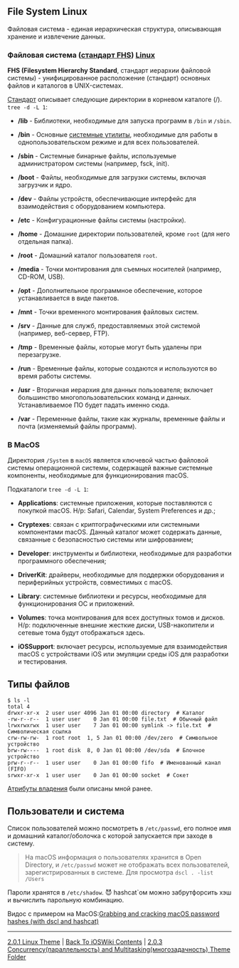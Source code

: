## File System Linux

Файловая система - единая иерархическая структура, описывающая хранение и извлечение данных.

### Файловая система ([стандарт FHS](https://refspecs.linuxfoundation.org/fhs.shtml)) [Linux](./2.0.1%20Linux.md)

**FHS (Filesystem Hierarchy Standard**, стандарт иерархии файловой системы) - унифицированное расположение (стандарт) основных файлов и каталогов в UNIX-системах.

[Стандарт](https://refspecs.linuxfoundation.org/fhs.shtml) описывает следующие директории в корневом каталоге (/). `tree -d -L 1`:

* **/lib** - Библиотеки, необходимые для запуска программ в `/bin` и `/sbin`.
* **/bin** - Основные [системные утилиты](/1%20Common/1.3%20Terminal/1.3.3%20CLI/), необходимые для работы в однопользовательском режиме и для всех пользователей.
* **/sbin** - Системные бинарные файлы, используемые администратором системы (например, fsck, init).


* **/boot** - Файлы, необходимые для загрузки системы, включая загрузчик и ядро.
* **/dev** - Файлы устройств, обеспечивающие интерфейс для взаимодействия с оборудованием компьютера.
* **/etc** - Конфигурационные файлы системы (настройки).


* **/home** - Домашние директории пользователей, кроме `root` (для него отдельная папка).
* **/root** - Домашний каталог пользователя `root`.


* **/media** - Точки монтирования для съемных носителей (например, CD-ROM, USB).
* **/opt** - Дополнительное программное обеспечение, которое устанавливается в виде пакетов.


* **/mnt** - Точки временного монтирования файловых систем.
* **/srv** - Данные для служб, предоставляемых этой системой (например, веб-сервер, FTP).

* **/tmp** - Временные файлы, которые могут быть удалены при перезагрузке.
* **/run** - Временные файлы, которые создаются и используются во время работы системы.

* **/usr** - Вторичная иерархия для данных пользователя; включает большинство многопользовательских команд и данных. Устанавливаемое ПО будет падать именно сюда.
* **/var** - Переменные файлы, такие как журналы, временные файлы и почта (изменяемый файлы программ).

### В MacOS 

Директория `/System` в `macOS` является ключевой частью файловой системы операционной системы, содержащей важные системные компоненты, необходимые для функционирования macOS. 

Подкаталоги `tree -d -L 1`:

* **Applications**: системные приложения, которые поставляются с покупкой macOS. Н/р: Safari, Calendar, System Preferences и др.;

* **Cryptexes**: связан с криптографическими или системными компонентами macOS. Данный каталог может содержать данные, связанные с безопасностью системы или шифрованием;

* **Developer**: инструменты и библиотеки, необходимые для разработки программного обеспечения;

* **DriverKit**: драйверы, необходимые для поддержки оборудования и периферийных устройств, совместимых с macOS.

* **Library**: системные библиотеки и ресурсы, необходимые для функционирования ОС и приложений.

* **Volumes**: точка монтирования для всех доступных томов и дисков. Н/р: подключенные внешние жесткие диски, USB-накопители и сетевые тома будут отображаться здесь.

* **iOSSupport**: включает ресурсы, используемые для взаимодействия macOS с устройствами iOS или эмуляции среды iOS для разработки и тестирования.


## Типы файлов 

```
$ ls -l
total 4
drwxr-xr-x  2 user user 4096 Jan 01 00:00 directory  # Каталог
-rw-r--r--  1 user user    0 Jan 01 00:00 file.txt  # Обычный файл
lrwxrwxrwx  1 user user    7 Jan 01 00:00 symlink -> file.txt  # Символическая ссылка
crw-rw-rw-  1 root root  1, 5 Jan 01 00:00 /dev/zero  # Символьное устройство
brw-rw----  1 root disk  8, 0 Jan 01 00:00 /dev/sda  # Блочное устройство
prw-r--r--  1 user user    0 Jan 01 00:00 fifo  # Именованный канал (FIFO)
srwxr-xr-x  1 user user    0 Jan 01 00:00 socket  # Сокет
```

[Атрибуты владения](/1%20Common/1.3%20Terminal/1.3.3%20CLI/1.3.3.3%20Chmod.md) были описаны мной ранее. 

## Пользователи и система

Список пользователей можно посмотреть в `/etc/passwd`, его полное имя и домашний каталог/оболочка с которой запускается при заходе в систему.

> На macOS информация о пользователях хранится в Open Directory, и `/etc/passwd` может не отображать всех пользователей, зарегистрированных в системе. Для просмотра `dscl . -list /Users`

Пароли хранятся в `/etc/shadow`. 😈 hashcat`ом можно забрутфорсить хэш и вычислить парольную комбинацию. 

Видос с примером на MacOS:[Grabbing and cracking macOS password hashes (with dscl and hashcat)](https://www.youtube.com/watch?v=b3yypGo4J2k)

---

[2.0.1 Linux Theme](./2.0.1%20Linux.md) | [Back To iOSWiki Contents](https://github.com/eldaroid/iOSWiki) |  [2.0.3 Concurrency(параллельность) and Multitasking(многозадачность) Theme Folder](./2.0.3%20ConcurrencyAndMultitasking/)